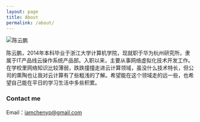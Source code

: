 ```yaml
---
layout: page
title: About
permalink: /about/
---
```


![陈云鹏](http://cypblogger.bj.bcebos.com/%E9%A9%AC%E4%BB%A3.png?responseContentDisposition=attachment)

陈云鹏，2014年本科毕业于浙江大学计算机学院，现就职于华为杭州研究所，隶属于IT产品线云操作系统产品部。入职以来，主要从事网络虚拟化技术开发工作。在学校里网络知识比较薄弱，跌跌撞撞走进云计算领域，虽没什么技术特长，但公司的熏陶也让我对云计算有了些粗浅的了解。希望能在这个领域走的远一些，也希望自己能在平日的学习生活中多些积累。




### Contact me

Email：[iamchenyp@gmail.com](mailto:iamchenyp@gmail.com)